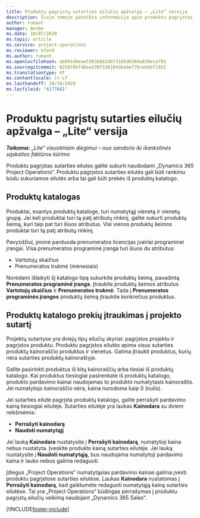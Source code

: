 ```yaml
---
title: Produktu pagrįstų sutarties eilučių apžvalga – „Lite“ versija
description: Šioje temoje pateikta informacija apie produktu pagrįstas sutarties eilutes.
author: rumant
manager: Annbe
ms.date: 10/07/2020
ms.topic: article
ms.service: project-operations
ms.reviewer: kfend
ms.author: rumant
ms.openlocfilehash: eb09140eae5383b882db73195d0360a836ece791
ms.sourcegitcommit: 625878bf48ea530f3381843be0e778cebbbf1922
ms.translationtype: HT
ms.contentlocale: lt-LT
ms.lasthandoff: 10/30/2020
ms.locfileid: "4177881"
---
```

# <a name="product-based-contract-lines-overview---lite"></a>Produktu pagrįstų sutarties eilučių apžvalga – „Lite“ versija

_**Taikoma:** „Lite“ visuotiniam diegimui – nuo sandorio iki išankstinės sąskaitos faktūros kūrimo_

Produktu pagrįstas sutarties eilutes galite sukurti naudodami „Dynamics 365 Project Operations“. Produktu pagrįstos sutarties eilutės gali būti rankiniu būdu sukuriamos eilutės arba tai gali būti prekės iš produktų katalogo.

## <a name="product-catalog"></a>Produktų katalogas

Produktai, esantys produktų kataloge, turi numatytąjį vienetą ir vienetų grupę. Jei keli produktai turi tą patį atributų rinkinį, galite sukurti produktų šeimą, kuri taip pat turi šiuos atributus. Visi vienos produktų šeimos produktai turi tą patį atributų rinkinį.

Pavyzdžiui, įmonė parduoda prenumeratos licencijas įvairiai programinei įrangai. Visa prenumeratos programinė įranga turi šiuos du atributus:

- Vartotojų skaičius
- Prenumeratos trukmė (mėnesiais)

Norėdami išlaikyti šį katalogo tipą sukurkite produktų šeimą, pavadintą **Prenumeratos programinė įranga**. Įtraukite produktų šeimos atributus **Vartotojų skaičius** ir **Prenumeratos trukmė**. Tada į **Prenumeratos programinės įrangos** produktų šeimą įtraukite konkrečius produktus.

## <a name="add-product-catalog-items-to-a-project-contract"></a>Produktų katalogo prekių įtraukimas į projekto sutartį

Projektų sutartyse yra dviejų tipų eilučių skyriai: pagrįstos projektu ir pagrįstos produktu. Produktu pagrįstos eilutės apima visus sutarties produktų kainoraščio produktus ir vienetus. Galima įtraukti produktus, kurių nėra sutarties produktų kainoraštyje.

Galite pasirinkti produktus iš kitų kainoraščių arba tiesiai iš produktų katalogo. Kai produktus tiesiogiai pasirenkate iš produktų katalogo, produkto pardavimo kainai naudojamas to produkto numatytasis kainoraštis. Jei numatytojo kainoraščio nėra, kaina nurodoma kaip 0 (nulis).

Jei sutarties eilutė pagrįsta produktų katalogu, galite perrašyti pardavimo kainą tiesiogiai eilutėje. Sutarties eilutėje yra laukas **Kainodara** su dviem reikšmėmis:

- **Perrašyti kainodarą**
- **Naudoti numatytąjį**

Jei lauką **Kainodara** nustatysite į **Perrašyti kainodarą**, numatytoji kaina nebus nustatyta. Įveskite produkto kainą sutarties eilutėje. Jei lauką nustatysite į **Naudoti numatytąją**, bus naudojama numatytoji pardavimo kaina ir lauko nebus galima redaguoti.

Įdiegus „Project Operations“ numatytąsias pardavimo kainas galima įvesti produktu pagrįstose sutarties eilutėse. Laukas **Kainodara** nustatomas į **Perrašyti kainodarą**, kad galėtumėte redaguoti numatytąją kainą sutarties eilutėse. Tai yra „Project Operations“ būdingas perrašymas į produktu pagrįstų eilučių veikimą naudojant „Dynamics 365 Sales“.


[!INCLUDE[footer-include](../../includes/footer-banner.md)]